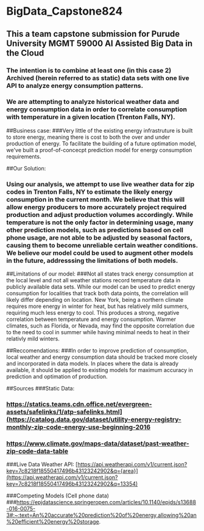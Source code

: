 # BigData_Capstone824

## This a team capstone submission for Purude University MGMT 59000 AI Assisted Big Data in the Cloud
### The intention is to combine at least one (in this case 2) Archived (herein referred to as static) data sets with one live API to analyze energy consumption patterns.

### We are attempting to analyze historical weather data and energy consumption data in order to correlate consumption with temperature in a given location (Trenton Falls, NY). 

##Business case:
###Very little of the existing energy infrastruture is built to store energy, meaning there is cost to both the over and under production of energy. To facilitate the building of a future optimation model, we've built a proof-of-concecpt prediction model for energy consumption requirements. 

##Our Solution:
### Using our analysis, we attempt to use live weather data for zip codes in Trenton Falls, NY to estimate the likely energy consumption in the current month. We believe that this will allow energy producers to more accurately project required production and adjust production volumes accordingly. While temperature is not the only factor in determining usage, many other prediction models, such as predictions based on cell phone usage, are not able to be adjusted by seasonal factors, causing them to become unreliable certain weather conditions. We believe our model could be used to augment other models in the future, addresssing the limitations of both models.

##Limitations of our model: 
###Not all states track energy consumption at the local level and not all weather stations record temperature data in publicly available data sets. While our model can be used to predict energy consumption for localities that track both data points, the correlation will likely differ depending on location. New York, being a northern climate requires more energy in winter for heat, but has relatively mild summers, requiring much less energy to cool. This produces a strong, negative correlation between temperature and energy consumption. Warmer climates, such as Florida, or Nevada, may find the opposite correlation due to the need to cool in summer while having minimal needs to heat in their relativly mild winters. 

##Reccomendations: 
###In order to improve prediction of consumption, local weather and energy consumption data should be tracked more closely and incorporated in data models. In places where the data is already available, it should be applied to existing models for maximum accuracy in prediction and optimation of production. 

##Sources
###Static Data:
### https://statics.teams.cdn.office.net/evergreen-assets/safelinks/1/atp-safelinks.html](https://catalog.data.gov/dataset/utility-energy-registry-monthly-zip-code-energy-use-beginning-2016
### https://www.climate.gov/maps-data/dataset/past-weather-zip-code-data-table

###Live Data
Weather API: [https://api.weatherapi.com/v1/current.json?key=7c8218f18550417496b43123242902&q={area}](https://api.weatherapi.com/v1/current.json?key=7c8218f18550417496b43123242902&q=13354)

###Competing Models (Cell phone data)
###https://epjdatascience.springeropen.com/articles/10.1140/epjds/s13688-016-0075-3#:~:text=An%20accurate%20prediction%20of%20energy,allowing%20an%20efficient%20energy%20storage.

